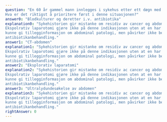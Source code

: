 ```yaml
---
question: "En 60 år gammel mann innlegges i sykehus etter ett døgn med smerter i abdomen. Han har nå hatt frostanfall og feber. Bortsett fra gjennomgått, vellykket transversektomi av colon for 5 år siden på grunn av cancer coli har han vært frisk. Når du undersøker ham en halv time etter innleggelse har han fått ca 500 ml fysiologisk saltvann intravenøst. Han er trykkøm og slippøm i abdomen uten spesiell lokalisering, rektal temperatur 39,5 oC, puls 110, BT 90/60 mmHg, respirasjonsfrekvens 23 min-1 .
Hva er det riktigst å prioritere først i denne situasjonen?"
answer0: "Blodkulturer og deretter i.v. antibiotika"
explanation0: "Sykehistorien gir mistanke om residiv av cancer og abdominal sepsis. Sepsiskriteriene er oppfylt og en skal da iverksette antibiotikabehandling innen 1 time etter innlegglese i sykehus.
Ekspolrativ laparotomi gjøre ikke på denne indikasjonen uten at en har gjort CT, men CTundersøkelse kan forsinke start av antibiotikabehandling. Ultralydundersøkelse vil eventuelt
kunne gi tillegginformasjon om abdominal patologi, men påvirker ikke beslutningen om å starte
antibiotikanbehandling."
answer1: "CT-abdomen"
explanation1: "Sykehistorien gir mistanke om residiv av cancer og abdominal sepsis. Sepsiskriteriene er oppfylt og en skal da iverksette antibiotikabehandling innen 1 time etter innlegglese i sykehus.
Ekspolrativ laparotomi gjøre ikke på denne indikasjonen uten at en har gjort CT, men CTundersøkelse kan forsinke start av antibiotikabehandling. Ultralydundersøkelse vil eventuelt
kunne gi tillegginformasjon om abdominal patologi, men påvirker ikke beslutningen om å starte
antibiotikanbehandling."
answer2: "Eksplorativ laparatomi"
explanation2: "Sykehistorien gir mistanke om residiv ac cancer og abdominal sepsis. Sepsiskriteriene er oppfylt og en skal da iverksette antibiotikabehandling innen 1 time etter innlegglese i sykehus.
Ekspolrativ laparotomi gjøre ikke på denne indikasjonen uten at en har gjort CT, men CTundersøkelse kan forsinke start av antibiotikabehandling. Ultralydundersøkelse vil eventuelt
kunne gi tillegginformasjon om abdominal patologi, men påvirker ikke beslutningen om å starte
antibiotikanbehandling."
answer3: "Ultralydundesøkelse av abdomen"
explanation3: "Sykehistorien gir mistanke om residiv ac cancer og abdominal sepsis. Sepsiskriteriene er oppfylt og en skal da iverksette antibiotikabehandling innen 1 time etter innlegglese i sykehus.
Ekspolrativ laparotomi gjøre ikke på denne indikasjonen uten at en har gjort CT, men CTundersøkelse kan forsinke start av antibiotikabehandling. Ultralydundersøkelse vil eventuelt
kunne gi tillegginformasjon om abdominal patologi, men påvirker ikke beslutningen om å starte
antibiotikanbehandling."
rightAnswer: 0
---
```



